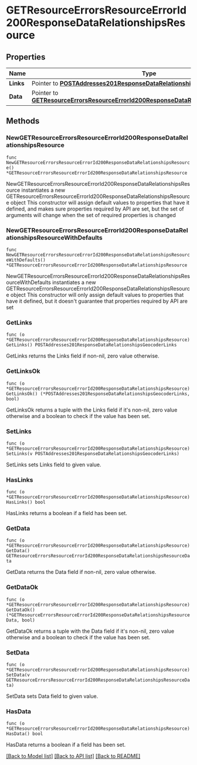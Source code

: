 # GETResourceErrorsResourceErrorId200ResponseDataRelationshipsResource

## Properties

Name | Type | Description | Notes
------------ | ------------- | ------------- | -------------
**Links** | Pointer to [**POSTAddresses201ResponseDataRelationshipsGeocoderLinks**](POSTAddresses201ResponseDataRelationshipsGeocoderLinks.md) |  | [optional] 
**Data** | Pointer to [**GETResourceErrorsResourceErrorId200ResponseDataRelationshipsResourceData**](GETResourceErrorsResourceErrorId200ResponseDataRelationshipsResourceData.md) |  | [optional] 

## Methods

### NewGETResourceErrorsResourceErrorId200ResponseDataRelationshipsResource

`func NewGETResourceErrorsResourceErrorId200ResponseDataRelationshipsResource() *GETResourceErrorsResourceErrorId200ResponseDataRelationshipsResource`

NewGETResourceErrorsResourceErrorId200ResponseDataRelationshipsResource instantiates a new GETResourceErrorsResourceErrorId200ResponseDataRelationshipsResource object
This constructor will assign default values to properties that have it defined,
and makes sure properties required by API are set, but the set of arguments
will change when the set of required properties is changed

### NewGETResourceErrorsResourceErrorId200ResponseDataRelationshipsResourceWithDefaults

`func NewGETResourceErrorsResourceErrorId200ResponseDataRelationshipsResourceWithDefaults() *GETResourceErrorsResourceErrorId200ResponseDataRelationshipsResource`

NewGETResourceErrorsResourceErrorId200ResponseDataRelationshipsResourceWithDefaults instantiates a new GETResourceErrorsResourceErrorId200ResponseDataRelationshipsResource object
This constructor will only assign default values to properties that have it defined,
but it doesn't guarantee that properties required by API are set

### GetLinks

`func (o *GETResourceErrorsResourceErrorId200ResponseDataRelationshipsResource) GetLinks() POSTAddresses201ResponseDataRelationshipsGeocoderLinks`

GetLinks returns the Links field if non-nil, zero value otherwise.

### GetLinksOk

`func (o *GETResourceErrorsResourceErrorId200ResponseDataRelationshipsResource) GetLinksOk() (*POSTAddresses201ResponseDataRelationshipsGeocoderLinks, bool)`

GetLinksOk returns a tuple with the Links field if it's non-nil, zero value otherwise
and a boolean to check if the value has been set.

### SetLinks

`func (o *GETResourceErrorsResourceErrorId200ResponseDataRelationshipsResource) SetLinks(v POSTAddresses201ResponseDataRelationshipsGeocoderLinks)`

SetLinks sets Links field to given value.

### HasLinks

`func (o *GETResourceErrorsResourceErrorId200ResponseDataRelationshipsResource) HasLinks() bool`

HasLinks returns a boolean if a field has been set.

### GetData

`func (o *GETResourceErrorsResourceErrorId200ResponseDataRelationshipsResource) GetData() GETResourceErrorsResourceErrorId200ResponseDataRelationshipsResourceData`

GetData returns the Data field if non-nil, zero value otherwise.

### GetDataOk

`func (o *GETResourceErrorsResourceErrorId200ResponseDataRelationshipsResource) GetDataOk() (*GETResourceErrorsResourceErrorId200ResponseDataRelationshipsResourceData, bool)`

GetDataOk returns a tuple with the Data field if it's non-nil, zero value otherwise
and a boolean to check if the value has been set.

### SetData

`func (o *GETResourceErrorsResourceErrorId200ResponseDataRelationshipsResource) SetData(v GETResourceErrorsResourceErrorId200ResponseDataRelationshipsResourceData)`

SetData sets Data field to given value.

### HasData

`func (o *GETResourceErrorsResourceErrorId200ResponseDataRelationshipsResource) HasData() bool`

HasData returns a boolean if a field has been set.


[[Back to Model list]](../README.md#documentation-for-models) [[Back to API list]](../README.md#documentation-for-api-endpoints) [[Back to README]](../README.md)


